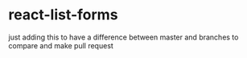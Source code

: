 # react-list-forms

just adding this to have a difference between master and branches to compare and make pull request 
